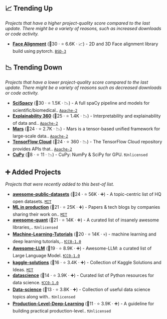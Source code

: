 ## 📈 Trending Up

_Projects that have a higher project-quality score compared to the last update. There might be a variety of reasons, such as increased downloads or code activity._

- <b><a href="https://github.com/1adrianb/face-alignment">Face Alignment</a></b> (🥈30 ·  ⭐ 6.6K · 📈) - 2D and 3D Face alignment library build using pytorch. <code><a href="http://bit.ly/3aKzpTv">BSD-3</a></code> <code><img src="https://git.io/JLy1Q" style="display:inline;" width="13" height="13"></code>

## 📉 Trending Down

_Projects that have a lower project-quality score compared to the last update. There might be a variety of reasons such as decreased downloads or code activity._

- <b><a href="https://github.com/allenai/scispacy">SciSpacy</a></b> (🥈30 ·  ⭐ 1.5K · 📉) - A full spaCy pipeline and models for scientific/biomedical.. <code><a href="http://bit.ly/3nYMfla">Apache-2</a></code>
- <b><a href="https://github.com/Trusted-AI/AIX360">Explainability 360</a></b> (🥉25 ·  ⭐ 1.4K · 📉) - Interpretability and explainability of data and.. <code><a href="http://bit.ly/3nYMfla">Apache-2</a></code>
- <b><a href="https://github.com/mars-project/mars">Mars</a></b> (🥉24 ·  ⭐ 2.7K · 📉) - Mars is a tensor-based unified framework for large-scale data.. <code><a href="http://bit.ly/3nYMfla">Apache-2</a></code>
- <b><a href="https://github.com/tensorflow/cloud">TensorFlow Cloud</a></b> (🥉24 ·  ⭐ 360 · 📉) - The TensorFlow Cloud repository provides APIs that.. <code><a href="http://bit.ly/3nYMfla">Apache-2</a></code> <code><img src="https://git.io/JLy1A" style="display:inline;" width="13" height="13"></code>
- <b><a href="{}">CuPy</a></b> (🥉8 ·  ⭐ 11 · 📉) - CuPy: NumPy & SciPy for GPU. <code>❗Unlicensed</code>

## ➕ Added Projects

_Projects that were recently added to this best-of list._

- <b><a href="https://github.com/awesomedata/awesome-public-datasets">awesome-public-datasets</a></b> (🥈24 ·  ⭐ 56K · ➕) - A topic-centric list of HQ open datasets. <code><a href="http://bit.ly/34MBwT8">MIT</a></code>
- <b><a href="https://github.com/eugeneyan/applied-ml">ML in production</a></b> (🥈21 ·  ⭐ 25K · ➕) - Papers & tech blogs by companies sharing their work on.. <code><a href="http://bit.ly/34MBwT8">MIT</a></code>
- <b><a href="https://github.com/wilsonfreitas/awesome-quant">awesome-quant</a></b> (🥈21 ·  ⭐ 14K · ➕) - A curated list of insanely awesome libraries,.. <code>❗Unlicensed</code>
- <b><a href="https://github.com/ujjwalkarn/Machine-Learning-Tutorials">Machine-Learning-Tutorials</a></b> (🥈20 ·  ⭐ 14K · 💀) - machine learning and deep learning tutorials,.. <code><a href="https://tldrlegal.com/search?q=CC0-1.0">❗️CC0-1.0</a></code>
- <b><a href="https://github.com/Hannibal046/Awesome-LLM">Awesome-LLM</a></b> (🥉19 ·  ⭐ 8.9K · ➕) - Awesome-LLM: a curated list of Large Language Model. <code><a href="https://tldrlegal.com/search?q=CC0-1.0">❗️CC0-1.0</a></code>
- <b><a href="https://github.com/faridrashidi/kaggle-solutions">kaggle-solutions</a></b> (🥉16 ·  ⭐ 3.4K · ➕) - Collection of Kaggle Solutions and Ideas. <code><a href="http://bit.ly/34MBwT8">MIT</a></code>
- <b><a href="https://github.com/r0f1/datascience">datascience</a></b> (🥉14 ·  ⭐ 3.9K · ➕) - Curated list of Python resources for data science. <code><a href="https://tldrlegal.com/search?q=CC0-1.0">❗️CC0-1.0</a></code>
- <b><a href="https://github.com/khuyentran1401/Data-science">Data-science</a></b> (🥉13 ·  ⭐ 3.8K · ➕) - Collection of useful data science topics along with.. <code>❗Unlicensed</code>
- <b><a href="https://github.com/alirezadir/Production-Level-Deep-Learning">Production-Level-Deep-Learning</a></b> (🥉11 ·  ⭐ 3.9K · ➕) - A guideline for building practical production-level.. <code>❗Unlicensed</code>

